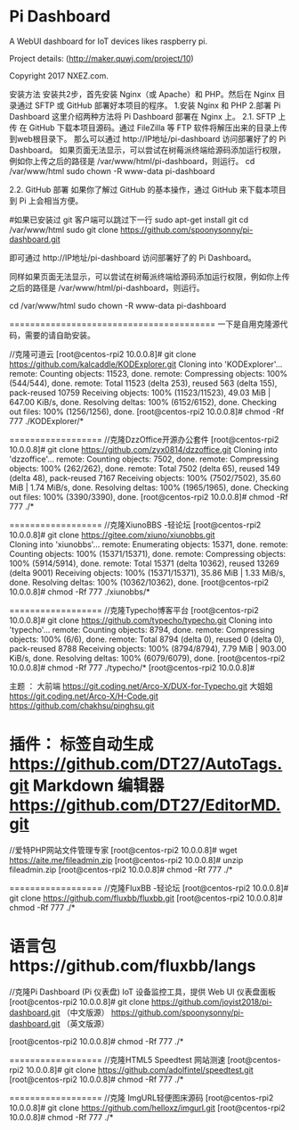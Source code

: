 # Pi Dashboard
A WebUI dashboard for IoT devices likes raspberry pi.

Project details: (http://maker.quwj.com/project/10)

Copyright 2017 NXEZ.com.

安装方法
安装共2步，首先安装 Nginx（或 Apache）和 PHP。然后在 Nginx 目录通过 SFTP 或 GitHub 部署好本项目的程序。
1.安装 Nginx 和 PHP
2.部署 Pi Dashboard
这里介绍两种方法将 Pi Dashboard 部署在 Nginx 上。
2.1. SFTP 上传
在 GitHub 下载本项目源码。通过 FileZilla 等 FTP 软件将解压出来的目录上传到web根目录下。
那么可以通过 http://IP地址/pi-dashboard 访问部署好了的 Pi Dashboard。
如果页面无法显示，可以尝试在树莓派终端给源码添加运行权限，例如你上传之后的路径是 /var/www/html/pi-dashboard，则运行。
cd /var/www/html
sudo chown -R www-data pi-dashboard

2.2. GitHub 部署
如果你了解过 GitHub 的基本操作，通过 GitHub 来下载本项目到 Pi 上会相当方便。

#如果已安装过 git 客户端可以跳过下一行
sudo apt-get install git
cd /var/www/html
sudo git clone https://github.com/spoonysonny/pi-dashboard.git

即可通过 http://IP地址/pi-dashboard 访问部署好了的 Pi Dashboard。

同样如果页面无法显示，可以尝试在树莓派终端给源码添加运行权限，例如你上传之后的路径是 /var/www/html/pi-dashboard，则运行。

cd /var/www/html
sudo chown -R www-data pi-dashboard

========================================
一下是自用克隆源代码，需要的请自助安装。

//克隆可道云
[root@centos-rpi2 10.0.0.8]# git clone https://github.com/kalcaddle/KODExplorer.git
Cloning into 'KODExplorer'...
remote: Counting objects: 11523, done.
remote: Compressing objects: 100% (544/544), done.
remote: Total 11523 (delta 253), reused 563 (delta 155), pack-reused 10759
Receiving objects: 100% (11523/11523), 49.03 MiB | 647.00 KiB/s, done.
Resolving deltas: 100% (6152/6152), done.
Checking out files: 100% (1256/1256), done.
[root@centos-rpi2 10.0.0.8]# chmod -Rf 777 ./KODExplorer/*

==================
//克隆DzzOffice开源办公套件
[root@centos-rpi2 10.0.0.8]# git clone https://github.com/zyx0814/dzzoffice.git
Cloning into 'dzzoffice'...
remote: Counting objects: 7502, done.
remote: Compressing objects: 100% (262/262), done.
remote: Total 7502 (delta 65), reused 149 (delta 48), pack-reused 7167
Receiving objects: 100% (7502/7502), 35.60 MiB | 1.74 MiB/s, done.
Resolving deltas: 100% (1965/1965), done.
Checking out files: 100% (3390/3390), done.
[root@centos-rpi2 10.0.0.8]# chmod -Rf 777 ./*

==================
//克隆XiunoBBS -轻论坛 
[root@centos-rpi2 10.0.0.8]# git clone https://gitee.com/xiuno/xiunobbs.git        
Cloning into 'xiunobbs'...
remote: Enumerating objects: 15371, done.
remote: Counting objects: 100% (15371/15371), done.
remote: Compressing objects: 100% (5914/5914), done.
remote: Total 15371 (delta 10362), reused 13269 (delta 9001)
Receiving objects: 100% (15371/15371), 35.86 MiB | 1.33 MiB/s, done.
Resolving deltas: 100% (10362/10362), done.
[root@centos-rpi2 10.0.0.8]# chmod -Rf 777 ./xiunobbs/*

==================
//克隆Typecho博客平台
[root@centos-rpi2 10.0.0.8]# git clone https://github.com/typecho/typecho.git
Cloning into 'typecho'...
remote: Counting objects: 8794, done.
remote: Compressing objects: 100% (6/6), done.
remote: Total 8794 (delta 0), reused 0 (delta 0), pack-reused 8788
Receiving objects: 100% (8794/8794), 7.79 MiB | 903.00 KiB/s, done.
Resolving deltas: 100% (6079/6079), done.
[root@centos-rpi2 10.0.0.8]# chmod -Rf 777 ./typecho/*
[root@centos-rpi2 10.0.0.8]# 

主题 ：
大前端 https://git.coding.net/Arco-X/DUX-for-Typecho.git
大姐姐 https://git.coding.net/Arco-X/H-Code.git
https://github.com/chakhsu/pinghsu.git

插件：
标签自动生成 https://github.com/DT27/AutoTags.git
Markdown 编辑器 https://github.com/DT27/EditorMD.git
==================
//爱特PHP网站文件管理专家
[root@centos-rpi2 10.0.0.8]# wget https://aite.me/fileadmin.zip
[root@centos-rpi2 10.0.0.8]# unzip fileadmin.zip
[root@centos-rpi2 10.0.0.8]# chmod -Rf 777 ./*

==================
//克隆FluxBB -轻论坛 
[root@centos-rpi2 10.0.0.8]# git clone https://github.com/fluxbb/fluxbb.git
[root@centos-rpi2 10.0.0.8]# chmod -Rf 777 ./*

语言包https://github.com/fluxbb/langs
==================
//克隆Pi Dashboard (Pi 仪表盘) IoT 设备监控工具，提供 Web UI 仪表盘面板
[root@centos-rpi2 10.0.0.8]# git clone https://github.com/joyist2018/pi-dashboard.git  （中文版源）
https://github.com/spoonysonny/pi-dashboard.git （英文版源）

[root@centos-rpi2 10.0.0.8]# chmod -Rf 777 ./*

==================
//克隆HTML5 Speedtest 网站测速
[root@centos-rpi2 10.0.0.8]# git clone https://github.com/adolfintel/speedtest.git
[root@centos-rpi2 10.0.0.8]# chmod -Rf 777 ./*

==================
//克隆 ImgURL轻便图床源码
[root@centos-rpi2 10.0.0.8]# git clone https://github.com/helloxz/imgurl.git
[root@centos-rpi2 10.0.0.8]# chmod -Rf 777 ./*




